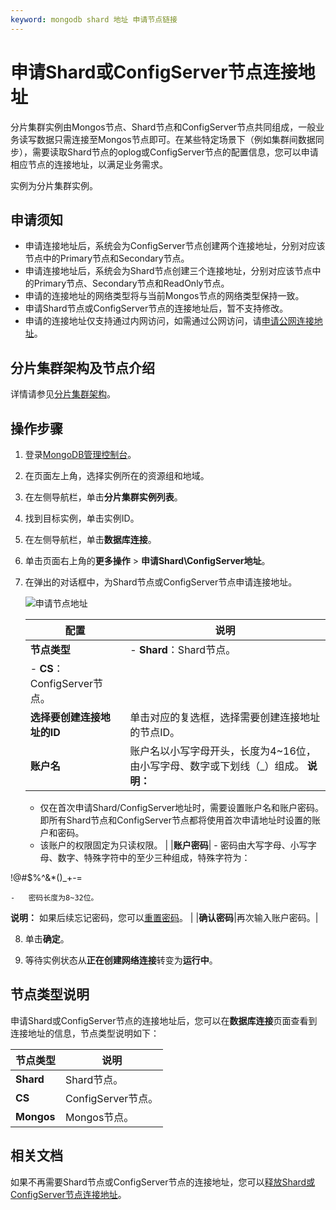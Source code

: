 ```yaml
---
keyword: mongodb shard 地址 申请节点链接
---
```


# 申请Shard或ConfigServer节点连接地址

分片集群实例由Mongos节点、Shard节点和ConfigServer节点共同组成，一般业务读写数据只需连接至Mongos节点即可。在某些特定场景下（例如集群间数据同步），需要读取Shard节点的oplog或ConfigServer节点的配置信息，您可以申请相应节点的连接地址，以满足业务需求。

实例为分片集群实例。

## 申请须知

-   申请连接地址后，系统会为ConfigServer节点创建两个连接地址，分别对应该节点中的Primary节点和Secondary节点。
-   申请连接地址后，系统会为Shard节点创建三个连接地址，分别对应该节点中的Primary节点、Secondary节点和ReadOnly节点。
-   申请的连接地址的网络类型将与当前Mongos节点的网络类型保持一致。
-   申请Shard节点或ConfigServer节点的连接地址后，暂不支持修改。
-   申请的连接地址仅支持通过内网访问，如需通过公网访问，请[申请公网连接地址]()。

## 分片集群架构及节点介绍

详情请参见[分片集群架构](/cn.zh-CN/产品简介/系统架构/分片集群架构.md)。

## 操作步骤

1.  登录[MongoDB管理控制台](https://mongodb.console.aliyun.com/)。

2.  在页面左上角，选择实例所在的资源组和地域。

3.  在左侧导航栏，单击**分片集群实例列表**。

4.  找到目标实例，单击实例ID。

5.  在左侧导航栏，单击**数据库连接**。

6.  单击页面右上角的**更多操作** \> **申请Shard\\ConfigServer地址**。

7.  在弹出的对话框中，为Shard节点或ConfigServer节点申请连接地址。

    ![申请节点地址](https://static-aliyun-doc.oss-accelerate.aliyuncs.com/assets/img/zh-CN/2646819951/p58471.png)

    |配置|说明|
    |--|--|
    |**节点类型**|    -   **Shard**：Shard节点。
    -   **CS**：ConfigServer节点。 |
    |**选择要创建连接地址的ID**|单击对应的复选框，选择需要创建连接地址的节点ID。|
    |**账户名**|账户名以小写字母开头，长度为4~16位，由小写字母、数字或下划线（\_）组成。 **说明：**

    -   仅在首次申请Shard/ConfigServer地址时，需要设置账户名和账户密码。即所有Shard节点和ConfigServer节点都将使用首次申请地址时设置的账户和密码。
    -   该账户的权限固定为只读权限。 |
    |**账户密码**|    -   密码由大写字母、小写字母、数字、特殊字符中的至少三种组成，特殊字符为：

!@\#$%^&\*\(\)\_+-=

    -   密码长度为8~32位。
**说明：** 如果后续忘记密码，您可以[重置密码](/cn.zh-CN/用户指南/账号管理/重置密码.md)。 |
    |**确认密码**|再次输入账户密码。|

8.  单击**确定**。

9.  等待实例状态从**正在创建网络连接**转变为**运行中**。


## 节点类型说明

申请Shard或ConfigServer节点的连接地址后，您可以在**数据库连接**页面查看到连接地址的信息，节点类型说明如下：

|节点类型|说明|
|----|--|
|**Shard**|Shard节点。|
|**CS**|ConfigServer节点。|
|**Mongos**|Mongos节点。|

## 相关文档

如果不再需要Shard节点或ConfigServer节点的连接地址，您可以[释放Shard或ConfigServer节点连接地址](/cn.zh-CN/用户指南/管理网络连接/Shard或Configserver连接地址/释放Shard或ConfigServer节点连接地址.md)。

